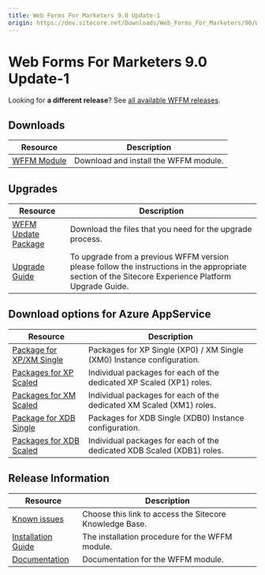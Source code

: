 ```yaml
---
title: Web Forms For Marketers 9.0 Update-1
origin: https://dev.sitecore.net/Downloads/Web_Forms_For_Marketers/90/Web_Forms_For_Marketers_90_Update1.aspx
---
```


# Web Forms For Marketers 9.0 Update-1

  <Alert variant='warning' mb={4}>
    <AlertIcon />
    

Looking for **a different release**? See [all available WFFM releases](/downloads/Web_Forms_For_Marketers).


  </Alert>
  

## Downloads

 | Resource | Description |
 | --- | --- |
 | [WFFM Module](https://sitecoredev.azureedge.net/~/media/26FDFBD5E8C04F41A545098F3E7DB2C6.ashx?date=20171219T110725) | Download and install the WFFM module. |

## Upgrades

 | Resource | Description |
 | --- | --- |
 | [WFFM Update Package](https://sitecoredev.azureedge.net/~/media/74F087EB5050416CAEC6FFC58E8FDCAD.ashx?date=20171219T110725) | Download the files that you need for the upgrade process. |
 | [Upgrade Guide](https://sitecoredev.azureedge.net/~/media/40F657741B9941959D7CC36D51D4F781.ashx?date=20181002T142059) | To upgrade from a previous WFFM version please follow the instructions in the appropriate section of the Sitecore Experience Platform Upgrade Guide. |

## Download options for Azure AppService

 | Resource | Description |
 | --- | --- |
 | [Package for XP/XM Single](https://sitecoredev.azureedge.net/~/media/09522CE9E16E403CB25ABA4F7673C491.ashx?date=20171219T110723) | Packages for XP Single (XP0) / XM Single (XM0) Instance configuration. |
 | [Packages for XP Scaled](https://sitecoredev.azureedge.net/~/media/0275A1A037F043A1948B98470A5D43A0.ashx?date=20171219T110724) | Individual packages for each of the dedicated XP Scaled (XP1) roles. |
 | [Packages for XM Scaled](https://sitecoredev.azureedge.net/~/media/7342CEFDAE2E486C85B7959B8B8E1EF5.ashx?date=20171219T110724) | Individual packages for each of the dedicated XM Scaled (XM1) roles. |
 | [Package for XDB Single](https://sitecoredev.azureedge.net/~/media/45AF8786B8884459AA048B5406CBA086.ashx?date=20171219T110723) | Packages for XDB Single (XDB0) Instance configuration. |
 | [Packages for XDB Scaled](https://sitecoredev.azureedge.net/~/media/343AB451882E492B9AE7EC1727856456.ashx?date=20171219T110723) | Individual packages for each of the dedicated XDB Scaled (XDB1) roles. |

## Release Information

 | Resource | Description |
 | --- | --- |
 | [Known issues](https://kb.sitecore.net/articles/631685) | Choose this link to access the Sitecore Knowledge Base. |
 | [Installation Guide](https://sitecoredev.azureedge.net/~/media/FAAE4C2EC2854AE7870CA294FF671674.ashx?date=20171219T133145) | The installation procedure for the WFFM module. |
 | [Documentation](https://doc.sitecore.com/developers/90/web-forms-for-marketers/en/web-forms-for-marketers.html) | Documentation for the WFFM module. |